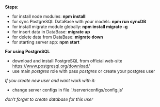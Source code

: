 **Steps**:
* for install node modules: **npm install**
* for sync PostgreSQL DataBase with your models: **npm run syncDB**
* for install migrate module globally: **npm install migrate -g**
* for insert data in DataBase: **migrate up**
* for delete data from DataBase: **migrate down**
* for starting server app: **npm start**


**For using PostgreSQL**
* download and install PostgreSQL from official web-site https://www.postgresql.org/download/
* use main *postgres* role with pass *postgres* or create your postgres user

*If you create new user and want work with it:*
* change server configs in file './server/configs/config.js'

*don't forget to create database for this user*
